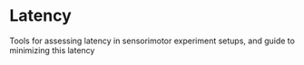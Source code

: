 # Latency
Tools for assessing latency in sensorimotor experiment setups, and guide to minimizing this latency
